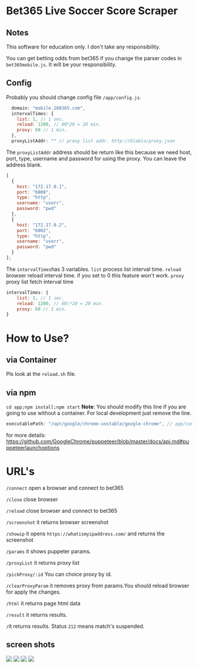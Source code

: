 # Bet365 Live Soccer Score Scraper

## Notes

This software for education only. I don't take any responsibility.

You can get betting odds from bet365 if you change the parser codes in `bet365mobile.js`. It will be your responsibility.

## Config

Probably you should change config file `/app/config.js`.

```javascript
  domain: "mobile.288365.com",
  intervalTimes: {
    list: 1, // 1 sec.
    reload: 1200, // 60*20 = 20 min.
    proxy: 60 // 1 min.
  },
  proxyListAddr: "" // proxy list addr. http://blabla/proxy.json
```

The `proxyListAddr` address should be return like this because we need host, port, type, username and password for using the proxy. You can leave the address blank.

```javascript
[
  {
    host: "172.17.0.1",
    port: "6000",
    type: "http",
    username: "userr",
    password: "pwd"
  },
  {
    host: "172.17.0.2",
    port: "6002",
    type: "http",
    username: "userr",
    password: "pwd"
  }
];
```

The `intervalTimes`has 3 variables.
`list` process list interval time.
`reload` browser reload interval time. if you set to 0 this feature won't work.
`proxy` proxy list fetch interval time

```javascript
intervalTimes: {
    list: 1, // 1 sec.
    reload: 1200, // 60\*20 = 20 min.
    proxy: 60 // 1 min.
}
```

# How to Use?

## via Container

Pls look at the `reload.sh` file.

## via npm

`cd app;npm install;npm start`
**Note**: You should modify this line if you are going to use without a container. For local development just remove the line. 
```js 
executablePath: "/opt/google/chrome-unstable/google-chrome", // app/config.js#L3
```
for more details: https://github.com/GoogleChrome/puppeteer/blob/master/docs/api.md#puppeteerlaunchoptions

# URL's

`/connect` open a browser and connect to bet365

`/close` close browser

`/reload` close browser and connect to bet365

`/screenshot` it returns browser screenshot

`/showip` it opens `https://whatismyipaddress.com/` and returns the screenshot

`/params` it shows puppeter params.

`/proxyList` it returns proxy list

`/pickProxy/:id` You can choice proxy by id.

`/clearProxyParam` it removes proxy from params.You should reload browser for apply the changes.

`/html` it returns page html data

`/result` it returns results.

`/`it returns results. Status `212` means match's suspended.

## screen shots

![](screenshots/screenshot.png)
![](screenshots/html.png)
![](screenshots/result.png)
![](screenshots/showip.png)
